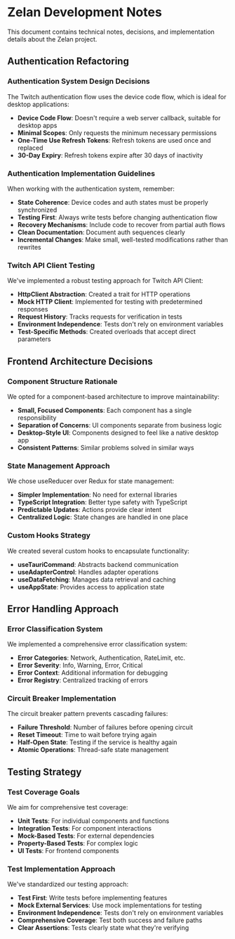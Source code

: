 # Zelan Development Notes

This document contains technical notes, decisions, and implementation details about the Zelan project.

## Authentication Refactoring

### Authentication System Design Decisions

The Twitch authentication flow uses the device code flow, which is ideal for desktop applications:

- **Device Code Flow**: Doesn't require a web server callback, suitable for desktop apps
- **Minimal Scopes**: Only requests the minimum necessary permissions
- **One-Time Use Refresh Tokens**: Refresh tokens are used once and replaced
- **30-Day Expiry**: Refresh tokens expire after 30 days of inactivity

### Authentication Implementation Guidelines

When working with the authentication system, remember:

- **State Coherence**: Device codes and auth states must be properly synchronized
- **Testing First**: Always write tests before changing authentication flow
- **Recovery Mechanisms**: Include code to recover from partial auth flows
- **Clean Documentation**: Document auth sequences clearly
- **Incremental Changes**: Make small, well-tested modifications rather than rewrites

### Twitch API Client Testing

We've implemented a robust testing approach for Twitch API Client:

- **HttpClient Abstraction**: Created a trait for HTTP operations
- **Mock HTTP Client**: Implemented for testing with predetermined responses
- **Request History**: Tracks requests for verification in tests
- **Environment Independence**: Tests don't rely on environment variables
- **Test-Specific Methods**: Created overloads that accept direct parameters

## Frontend Architecture Decisions

### Component Structure Rationale

We opted for a component-based architecture to improve maintainability:

- **Small, Focused Components**: Each component has a single responsibility
- **Separation of Concerns**: UI components separate from business logic
- **Desktop-Style UI**: Components designed to feel like a native desktop app
- **Consistent Patterns**: Similar problems solved in similar ways

### State Management Approach

We chose useReducer over Redux for state management:

- **Simpler Implementation**: No need for external libraries
- **TypeScript Integration**: Better type safety with TypeScript
- **Predictable Updates**: Actions provide clear intent
- **Centralized Logic**: State changes are handled in one place

### Custom Hooks Strategy

We created several custom hooks to encapsulate functionality:

- **useTauriCommand**: Abstracts backend communication
- **useAdapterControl**: Handles adapter operations
- **useDataFetching**: Manages data retrieval and caching
- **useAppState**: Provides access to application state

## Error Handling Approach

### Error Classification System

We implemented a comprehensive error classification system:

- **Error Categories**: Network, Authentication, RateLimit, etc.
- **Error Severity**: Info, Warning, Error, Critical
- **Error Context**: Additional information for debugging
- **Error Registry**: Centralized tracking of errors

### Circuit Breaker Implementation

The circuit breaker pattern prevents cascading failures:

- **Failure Threshold**: Number of failures before opening circuit
- **Reset Timeout**: Time to wait before trying again
- **Half-Open State**: Testing if the service is healthy again
- **Atomic Operations**: Thread-safe state management

## Testing Strategy

### Test Coverage Goals

We aim for comprehensive test coverage:

- **Unit Tests**: For individual components and functions
- **Integration Tests**: For component interactions
- **Mock-Based Tests**: For external dependencies
- **Property-Based Tests**: For complex logic
- **UI Tests**: For frontend components

### Test Implementation Approach

We've standardized our testing approach:

- **Test First**: Write tests before implementing features
- **Mock External Services**: Use mock implementations for testing
- **Environment Independence**: Tests don't rely on environment variables
- **Comprehensive Coverage**: Test both success and failure paths
- **Clear Assertions**: Tests clearly state what they're verifying